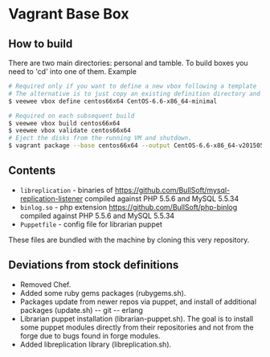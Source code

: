# Vagrant Base Box

## How to build

There are two main directories: personal and tamble. To build boxes you need to 'cd' into one of them. Example

```sh
# Required only if you want to define a new vbox following a template
# The alternative is to just copy an existing definition directory and make changes to it
$ veewee vbox define centos66x64 CentOS-6.6-x86_64-minimal

# Required on each subsequent build
$ veewee vbox build centos66x64
$ veewee vbox validate centos66x64
# Eject the disks from the running VM and shutdown.
$ vagrant package --base centos66x64 --output CentOS-6.6-x86_64-v20150526.box
```

## Contents

- `libreplication` - binaries of https://github.com/BullSoft/mysql-replication-listener compiled against PHP 5.5.6 and MySQL 5.5.34
- `binlog.so` - php extension https://github.com/BullSoft/php-binlog compiled against PHP 5.5.6 and MySQL 5.5.34
- `Puppetfile` - config file for librarian puppet

These files are bundled with the machine by cloning this very repository.

## Deviations from stock definitions

- Removed Chef.
- Added some ruby gems packages (rubygems.sh).
- Packages update from newer repos via puppet, and install of additional packages (update.sh)
-- git
-- erlang
- Librarian puppet installation (librarian-puppet.sh). The goal is to install some puppet modules directly from their repositories and not from the forge due to bugs found in forge modules.
- Added libreplication library (libreplication.sh).